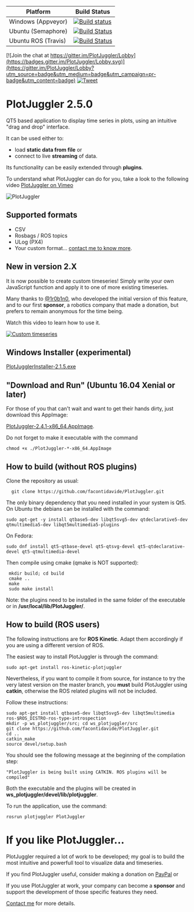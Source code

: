 | Platform  | Build Status  |
|---------------------|-----------|
| Windows (Appveyor)  | [![Build status](https://ci.appveyor.com/api/projects/status/mqdmxpt0kf1cf2h3?svg=true)](https://ci.appveyor.com/project/facontidavide59577/plotjuggler)  |
| Ubuntu (Semaphore)  | [![Build Status](https://semaphoreci.com/api/v1/facontidavide/plotjuggler/branches/master/shields_badge.svg)](https://semaphoreci.com/facontidavide/plotjuggler) |
| Ubuntu ROS (Travis) | [![Build Status](https://travis-ci.org/facontidavide/PlotJuggler.svg?branch=master)](https://travis-ci.org/facontidavide/PlotJuggler) |


[![Join the chat at https://gitter.im/PlotJuggler/Lobby](https://badges.gitter.im/PlotJuggler/Lobby.svg)](https://gitter.im/PlotJuggler/Lobby?utm_source=badge&utm_medium=badge&utm_campaign=pr-badge&utm_content=badge)
[![Tweet](https://img.shields.io/twitter/url/http/shields.io.svg?style=social)](https://twitter.com/intent/tweet?text=I%20use%20PlotJuggler%20and%20it%20is%20amazing%0D%0A&url=https://github.com/facontidavide/PlotJuggler&via=facontidavide&hashtags=dataviz,plotjuggler,GoROS,PX4)

# PlotJuggler 2.5.0

QT5 based application to display time series in plots, using an intuitive "drag and drop" interface.

It can be used either to:

- load __static data from file__ or 
- connect to live __streaming__ of data.

Its functionality can be easily extended through __plugins__.

To understand what PlotJuggler can do for you, take a look to the following video [PlotJuggler on Vimeo](https://vimeo.com/214389001) 

![PlotJuggler](docs/images/PlotJuggler.gif)


## Supported formats

- CSV
- Rosbags / ROS topics
- ULog (PX4)
- Your custom format... [contact me to know more](https://www.plotjuggler.io/support).

## New in version 2.X

It is now possible to create custom timeseries! Simply write your own
JavaScript function and apply it to one of more existing timeseries.

Many thanks to [@1r0b1n0](https://github.com/1r0b1n0), who developed the
initial version of this feature, and to our first __sponsor__, 
a robotics company that made a donation, but prefers to remain anonymous for the time being.

Watch this video to learn how to use it.

[![Custom timeseries](docs/images/custom_functions.png)](https://vimeo.com/311245098)

## Windows Installer (experimental)

[PlotJugglerInstaller-2.1.5.exe](https://github.com/facontidavide/PlotJuggler/releases/download/2.1.5/PlotJugglerInstaller-2.1.5.exe)

## "Download and Run" (Ubuntu 16.04 Xenial or later)

For those of you that can't wait and want to get their hands dirty, just download this AppImage:

[PlotJuggler-2.4.1-x86_64.AppImage](https://github.com/facontidavide/PlotJuggler/releases/download/2.4.1/PlotJuggler-2.4.1-x86_64.AppImage).
   
Do not forget to make it executable with the command 

    chmod +x ./PlotJuggler-*-x86_64.AppImage

## How to build (without ROS plugins)

Clone the repository as usual:

      git clone https://github.com/facontidavide/PlotJuggler.git

The only binary dependency that you need installed in your system is Qt5. 
On Ubuntu the debians can be installed with the command:

    sudo apt-get -y install qtbase5-dev libqt5svg5-dev qtdeclarative5-dev qtmultimedia5-dev libqt5multimedia5-plugins
    
On Fedora:

    sudo dnf install qt5-qtbase-devel qt5-qtsvg-devel qt5-qtdeclarative-devel qt5-qtmultimedia-devel
    
Then compile using cmake (qmake is NOT supported):

     mkdir build; cd build
     cmake ..
     make
     sudo make install
 
 Note: the plugins need to be installed in the same folder of the executable or in __/usr/local/lib/PlotJuggler/__.

## How to build (ROS users)

 The following instructions are for __ROS Kinetic__. Adapt them accordingly if you are using a different version of ROS.
 
 The easiest way to install PlotJuggler is through the command:
 
    sudo apt-get install ros-kinetic-plotjuggler 

Nevertheless, if you want to compile it from source, for instance to try the very latest version on the master branch, 
you __must__ build PlotJuggler using __catkin__, otherwise the ROS related plugins will not be included.

Follow these instructions:

    sudo apt-get install qtbase5-dev libqt5svg5-dev libqt5multimedia ros-$ROS_DISTRO-ros-type-introspection
    mkdir -p ws_plotjuggler/src; cd ws_plotjuggler/src
    git clone https://github.com/facontidavide/PlotJuggler.git
    cd ..
    catkin_make
    source devel/setup.bash
    
You should see the following message at the beginning of the compilation step:

    "PlotJuggler is being built using CATKIN. ROS plugins will be compiled"

Both the executable and the plugins will be created in __ws_plotjuggler/devel/lib/plotjuggler__.

To run the application, use the command:

    rosrun plotjuggler PlotJuggler 

# If you like PlotJuggler...

PlotJuggler required a lot of work to be developed; my goal is to build the most
intuitive and powerfull tool to visualize data and timeseries.

If you find PlotJuggler useful, consider making a donation on 
[PayPal](https://www.paypal.me/facontidavide) or 


If you use PlotJuggler at work, your company can become a __sponsor__ and support 
the development of those specific features they need.

[Contact me](https://www.plotjuggler.io/support) for more details.
 

